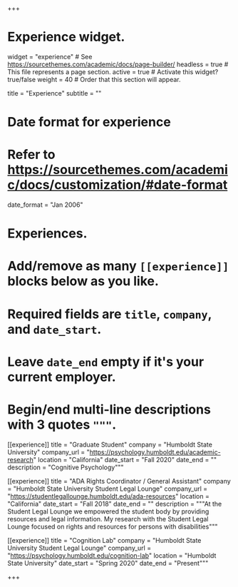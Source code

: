 +++
# Experience widget.
widget = "experience"  # See https://sourcethemes.com/academic/docs/page-builder/
headless = true  # This file represents a page section.
active = true  # Activate this widget? true/false
weight = 40  # Order that this section will appear.

title = "Experience"
subtitle = ""

# Date format for experience
#   Refer to https://sourcethemes.com/academic/docs/customization/#date-format
date_format = "Jan 2006"

# Experiences.
#   Add/remove as many `[[experience]]` blocks below as you like.
#   Required fields are `title`, `company`, and `date_start`.
#   Leave `date_end` empty if it's your current employer.
#   Begin/end multi-line descriptions with 3 quotes `"""`.
[[experience]]
  title = "Graduate Student"
  company = "Humboldt State University"
  company_url = "https://psychology.humboldt.edu/academic-research"
  location = "California"
  date_start = "Fall 2020"
  date_end = ""
  description = "Cognitive Psychology"""
  

[[experience]]
  title = "ADA Rights Coordinator / General Assistant"
  company = "Humboldt State University Student Legal Lounge"
  company_url = "https://studentlegallounge.humboldt.edu/ada-resources"
  location = "California"
  date_start = "Fall 2018"
  date_end = ""
  description = """At the Student Legal Lounge we empowered the student body by providing resources and legal information. My research with the Student Legal Lounge focused on rights and resources for persons with disabilities"""
  
  
[[experience]]
  title = "Cognition Lab"
  company = "Humboldt State University Student Legal Lounge"
  company_url = "https://psychology.humboldt.edu/cognition-lab"
  location = "Humboldt State University"
  date_start = "Spring 2020"
  date_end = "Present"""

+++
